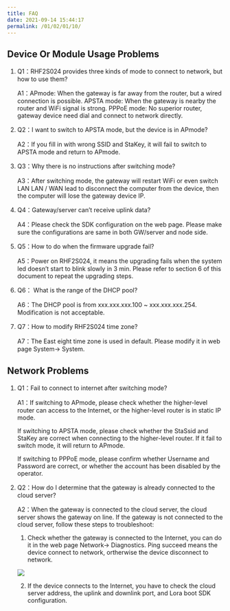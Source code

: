 ```yaml
---
title: FAQ
date: 2021-09-14 15:44:17
permalink: /01/02/01/10/
---
```

## Device Or Module Usage Problems

1. Q1：RHF2S024 provides three kinds of mode to connect to network, but how to use them? 

   A1：APmode: When the gateway is far away from the router, but a wired connection is possible. APSTA mode: When the gateway is nearby the router and WiFi signal is strong. PPPoE mode: No superior router, gateway device need dial and connect to network directly.

2. Q2：I want to switch to APSTA mode, but the device is in APmode? 

   A2：If you fill in with wrong SSID and StaKey, it will fail to switch to APSTA mode and return to APmode.

3. Q3：Why there is no instructions after switching mode? 

   A3：After switching mode, the gateway will restart WiFi or even switch LAN LAN / WAN lead to disconnect the computer from the device, then the computer will lose the gateway device IP.

4. Q4：Gateway/server can’t receive uplink data? 

   A4：Please check the SDK configuration on the web page. Please make sure the configurations are same in both GW/server and node side.

5. Q5：How to do when the firmware upgrade fail? 

   A5：Power on RHF2S024, it means the upgrading fails when the system led doesn’t start to blink slowly in 3 min. Please refer to section 6 of this document to repeat the upgrading steps.

6. Q6： What is the range of the DHCP pool? 

   A6：The DHCP pool is from xxx.xxx.xxx.100 ~ xxx.xxx.xxx.254. Modification is not acceptable.

7. Q7：How to modify RHF2S024 time zone? 

   A7：The East eight time zone is used in default. Please modify it in web page System-> System.

## Network Problems

1. Q1：Fail to connect to internet after switching mode? 

   A1：If switching to APmode, please check whether the higher-level router can access to the Internet, or the higher-level router is in static IP mode. 

   If switching to APSTA mode, please check whether the StaSsid and StaKey are correct when connecting to the higher-level router. If it fail to switch mode, it will return to APmode. 

   If switching to PPPoE mode, please confirm whether Username and Password are correct, or whether the account has been disabled by the operator.

2. Q2：How do I determine that the gateway is already connected to the cloud server? 

   A2：When the gateway is connected to the cloud server, the cloud server shows the gateway on line. If the gateway is not connected to the cloud server, follow these steps to troubleshoot: 

   1) Check whether the gateway is connected to the Internet, you can do it in the web page Network-> Diagnostics. Ping succeed means the device connect to network, ortherwise the device disconnect to network.

   ![](https://risinghf-wiki.oss-cn-shenzhen.aliyuncs.com/upload/img/670ce3cd37ab418e94adf285cbc8449c.png)

   2) If the device connects to the Internet, you have to check the cloud server address, the uplink and downlink port, and Lora boot SDK configuration.


